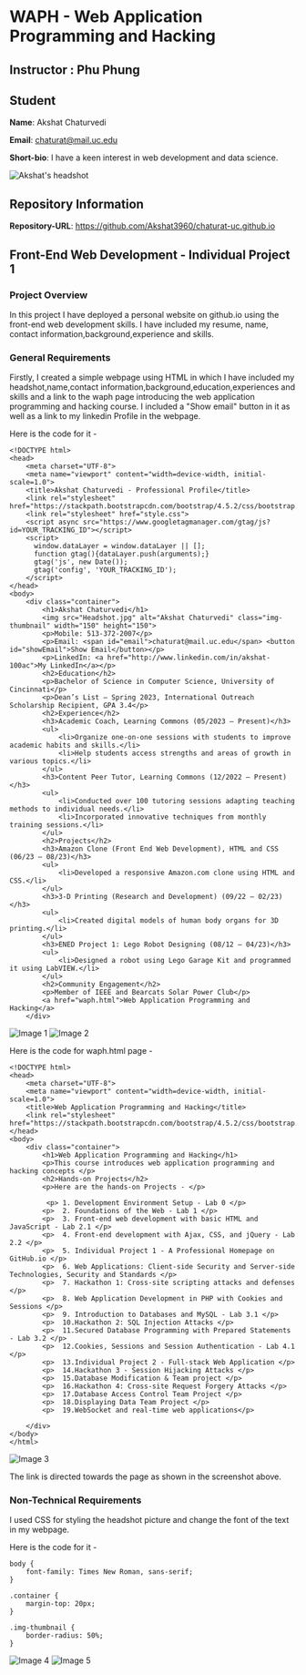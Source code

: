 # WAPH - Web Application Programming and Hacking
## Instructor : Phu Phung
## Student
**Name**: Akshat Chaturvedi

**Email**: chaturat@mail.uc.edu

**Short-bio**: I have a keen interest in web development and data science.

![Akshat's headshot](../../images/Headshot.jpg) 

## Repository Information

**Repository-URL**: https://github.com/Akshat3960/chaturat-uc.github.io 

## Front-End Web Development - Individual Project 1 
### Project Overview
In this project I have deployed a personal website on github.io using the front-end web development skills. I have included my resume, name, contact information,background,experience and skills. 

### General Requirements 

Firstly, I created a simple webpage using HTML in which I have included my headshot,name,contact information,background,education,experiences and skills and a link to the waph page introducing the web application programming and hacking course. I included a "Show email" button in it as well as a link to my linkedin Profile in the webpage.

Here is the code for it - 
```
<!DOCTYPE html> 
<head>
    <meta charset="UTF-8">
    <meta name="viewport" content="width=device-width, initial-scale=1.0">
    <title>Akshat Chaturvedi - Professional Profile</title>
    <link rel="stylesheet" href="https://stackpath.bootstrapcdn.com/bootstrap/4.5.2/css/bootstrap.min.css">
    <link rel="stylesheet" href="style.css">
    <script async src="https://www.googletagmanager.com/gtag/js?id=YOUR_TRACKING_ID"></script>
    <script>
      window.dataLayer = window.dataLayer || [];
      function gtag(){dataLayer.push(arguments);}
      gtag('js', new Date());
      gtag('config', 'YOUR_TRACKING_ID');
    </script>
</head>
<body>
    <div class="container">
        <h1>Akshat Chaturvedi</h1>
        <img src="Headshot.jpg" alt="Akshat Chaturvedi" class="img-thumbnail" width="150" height="150">
        <p>Mobile: 513-372-2007</p>
        <p>Email: <span id="email">chaturat@mail.uc.edu</span> <button id="showEmail">Show Email</button></p>
        <p>LinkedIn: <a href="http://www.linkedin.com/in/akshat-100ac">My LinkedIn</a></p>
        <h2>Education</h2>
        <p>Bachelor of Science in Computer Science, University of Cincinnati</p>
        <p>Dean’s List – Spring 2023, International Outreach Scholarship Recipient, GPA 3.4</p>
        <h2>Experience</h2>
        <h3>Academic Coach, Learning Commons (05/2023 – Present)</h3>
        <ul>
            <li>Organize one-on-one sessions with students to improve academic habits and skills.</li>
            <li>Help students access strengths and areas of growth in various topics.</li>
        </ul>
        <h3>Content Peer Tutor, Learning Commons (12/2022 – Present)</h3>
        <ul>
            <li>Conducted over 100 tutoring sessions adapting teaching methods to individual needs.</li>
            <li>Incorporated innovative techniques from monthly training sessions.</li>
        </ul>
        <h2>Projects</h2>
        <h3>Amazon Clone (Front End Web Development), HTML and CSS (06/23 – 08/23)</h3>
        <ul>
            <li>Developed a responsive Amazon.com clone using HTML and CSS.</li>
        </ul>
        <h3>3-D Printing (Research and Development) (09/22 – 02/23)</h3>
        <ul>
            <li>Created digital models of human body organs for 3D printing.</li>
        </ul>
        <h3>ENED Project 1: Lego Robot Designing (08/12 – 04/23)</h3>
        <ul>
            <li>Designed a robot using Lego Garage Kit and programmed it using LabVIEW.</li>
        </ul>
        <h2>Community Engagement</h2>
        <p>Member of IEEE and Bearcats Solar Power Club</p>
        <a href="waph.html">Web Application Programming and Hacking</a>
    </div>
```
![Image 1](../../images/HTML1.png)
![Image 2](../../images/HTML2.png)

Here is the code for waph.html page - 
```
<!DOCTYPE html> 
<head>
    <meta charset="UTF-8">
    <meta name="viewport" content="width=device-width, initial-scale=1.0">
    <title>Web Application Programming and Hacking</title>
    <link rel="stylesheet" href="https://stackpath.bootstrapcdn.com/bootstrap/4.5.2/css/bootstrap.min.css">
</head>
<body>
    <div class="container">
        <h1>Web Application Programming and Hacking</h1>
        <p>This course introduces web application programming and hacking concepts </p>
        <h2>Hands-on Projects</h2>
        <p>Here are the hands-on Projects - </p>
           
         <p> 1. Development Environment Setup - Lab 0 </p>
        <p>  2. Foundations of the Web - Lab 1 </p>
        <p>  3. Front-end web development with basic HTML and JavaScript - Lab 2.1 </p>
        <p>  4. Front-end development with Ajax, CSS, and jQuery - Lab 2.2 </p>
        <p>  5. Individual Project 1 - A Professional Homepage on GitHub.io </p>
        <p>  6. Web Applications: Client-side Security and Server-side Technologies, Security and Standards </p>
        <p>  7. Hackathon 1: Cross-site scripting attacks and defenses </p>
        <p>  8. Web Application Development in PHP with Cookies and Sessions </p>
        <p>  9. Introduction to Databases and MySQL - Lab 3.1 </p>
        <p>  10.Hackathon 2: SQL Injection Attacks </p>
        <p>  11.Secured Database Programming with Prepared Statements - Lab 3.2 </p>
        <p>  12.Cookies, Sessions and Session Authentication - Lab 4.1 </p>
        <p>  13.Individual Project 2 - Full-stack Web Application </p>
        <p>  14.Hackathon 3 - Session Hijacking Attacks </p>
        <p>  15.Database Modification & Team project </p>
        <p>  16.Hackathon 4: Cross-site Request Forgery Attacks </p>
        <p>  17.Database Access Control Team Project </p>
        <p>  18.Displaying Data Team Project </p>
        <p>  19.WebSocket and real-time web applications</p>
     
    </div>
</body>
</html>

```

![Image 3](../../images/waph.png)

The link is directed towards the page as shown in the screenshot above.

### Non-Technical Requirements

I used CSS for styling the headshot picture and change the font of the text in my webpage.

Here is the code for it - 
```
body {
    font-family: Times New Roman, sans-serif;
}

.container {
    margin-top: 20px;
}

.img-thumbnail {
    border-radius: 50%;
}

``` 

![Image 4](../../images/CSS1.png)
![Image 5](../../images/CSS2.png)
